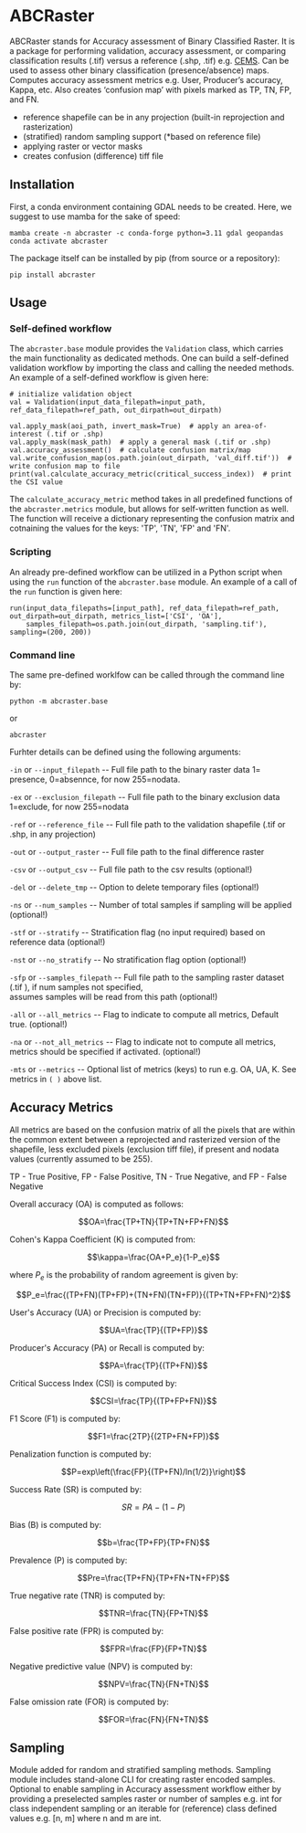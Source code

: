 # ABCRaster
ABCRaster stands for Accuracy assessment of Binary Classified Raster. It is a package for performing validation, 
accuracy assessment, or comparing classification results (.tif) versus a reference (.shp, .tif) e.g. 
[CEMS](https://emergency.copernicus.eu/emsdata.html). Can be used to assess other binary classification 
(presence/absence) maps. Computes accuracy assessment metrics e.g. User, Producer’s accuracy, Kappa, etc. Also creates 
‘confusion map’ with pixels marked as TP, TN, FP, and FN.

* reference shapefile can be in any projection (built-in reprojection and rasterization)
* (stratified) random sampling support (*based on reference file)
* applying raster or vector masks
* creates confusion (difference) tiff file 

## Installation
First, a conda environment containing GDAL needs to be created. Here, we suggest to use mamba for the sake of speed:

    mamba create -n abcraster -c conda-forge python=3.11 gdal geopandas
    conda activate abcraster
    
The package itself can be installed by pip (from source or a repository):
    
    pip install abcraster

## Usage

### Self-defined workflow
The `abcraster.base` module provides the `Validation` class, which carries the main functionality as 
dedicated methods. One can build a self-defined validation workflow by importing the class and calling
the needed methods. An example of a self-defined workflow is given here:
    
    # initialize validation object
    val = Validation(input_data_filepath=input_path, ref_data_filepath=ref_path, out_dirpath=out_dirpath)

    val.apply_mask(aoi_path, invert_mask=True)  # apply an area-of-interest (.tif or .shp)
    val.apply_mask(mask_path)  # apply a general mask (.tif or .shp)
    val.accuracy_assessment()  # calculate confusion matrix/map
    val.write_confusion_map(os.path.join(out_dirpath, 'val_diff.tif'))  # write confusion map to file
    print(val.calculate_accuracy_metric(critical_success_index))  # print the CSI value

The `calculate_accuracy_metric` method takes in all predefined functions of the `abcraster.metrics` module, 
but allows for self-written function as well. The function will receive a dictionary representing the confusion
matrix and cotnaining the values for the keys: 'TP', 'TN', 'FP' and 'FN'.

### Scripting
An already pre-defined workflow can be utilized in a Python script when using the `run` function of the 
`abcraster.base` module. An example of a call of the `run` function is given here:

    run(input_data_filepaths=[input_path], ref_data_filepath=ref_path, out_dirpath=out_dirpath, metrics_list=['CSI', 'OA'],
        samples_filepath=os.path.join(out_dirpath, 'sampling.tif'), sampling=(200, 200))

### Command line

The same pre-defined worklfow can be called through the command line by:

    python -m abcraster.base

or 
    
    abcraster
    
Furhter details can be defined using the following arguments:

`-in` or `--input_filepath` -- Full file path to the binary raster data 1= presence, 0=absennce, for now 255=nodata.

`-ex` or `--exclusion_filepath` -- Full file path to the binary exclusion data 1=exclude, 
for now 255=nodata

`-ref` or `--reference_file` -- Full file path to the validation shapefile (.tif or .shp, in any projection)

`-out` or `--output_raster` -- Full file path to the final difference raster

`-csv` or `--output_csv` -- Full file path to the csv results (optional!)

`-del` or `--delete_tmp` -- Option to delete temporary files (optional!)

`-ns` or `--num_samples` -- Number of total samples if sampling will be applied (optional!)

`-stf` or `--stratify` -- Stratification flag (no input required) based on reference data (optional!)

`-nst` or `--no_stratify` -- No stratification flag option (optional!)

`-sfp` or `--samples_filepath` -- Full file path to the sampling raster dataset (.tif ), if num samples not specified, \
                        assumes samples will be read from this path (optional!)

`-all` or `--all_metrics` -- Flag to indicate to compute all metrics, Default true. (optional!)

`-na` or `--not_all_metrics` -- Flag to indicate not to compute all metrics, 
                        metrics should be specified if activated. (optional!)

`-mts` or  `--metrics` -- Optional list of metrics (keys) to run e.g. OA, UA, K. See metrics in `( )` above list.


## Accuracy Metrics
All metrics are based on the confusion matrix of all the pixels that are within the common extent between a reprojected 
and rasterized version of the shapefile, less excluded pixels (exclusion tiff file), if present and 
nodata values (currently assumed to be 255).

TP - True Positive, FP - False Positive, TN - True Negative, and FP - False Negative 

Overall accuracy (OA) is computed as follows:

$$OA=\frac{TP+TN}{TP+TN+FP+FN}$$ 


Cohen's Kappa Coefficient (K) is computed from:

$$\kappa=\frac{OA+P_e}{1-P_e}$$

where ${P_e}$ is the probability of random agreement is given by:

$$P_e=\frac{(TP+FN)(TP+FP)+(TN+FN)(TN+FP)}{(TP+TN+FP+FN)^2}$$


User's Accuracy (UA) or Precision is computed by:

$$UA=\frac{TP}{(TP+FP)}$$

Producer's Accuracy (PA) or Recall is computed by:

$$PA=\frac{TP}{(TP+FN)}$$

Critical Success Index (CSI) is computed by:

$$CSI=\frac{TP}{(TP+FP+FN)}$$

F1 Score (F1) is computed by:

$$F1=\frac{2TP}{(2TP+FN+FP)}$$

Penalization function is computed by:

$$P=exp\left(\frac{FP}{(TP+FN)/ln(1/2)}\right)$$              

Success Rate (SR) is computed by:

$$SR=PA-(1-P)$$

Bias (B) is computed by:

$$b=\frac{TP+FP}{TP+FN}$$
 
Prevalence (P) is computed by:

$$Pre=\frac{TP+FN}{TP+FN+TN+FP}$$

True negative rate (TNR) is computed by:

$$TNR=\frac{TN}{FP+TN}$$

False positive rate (FPR) is computed by:

$$FPR=\frac{FP}{FP+TN}$$

Negative predictive value (NPV) is computed by:

$$NPV=\frac{TN}{FN+TN}$$

False omission rate (FOR) is computed by:

$$FOR=\frac{FN}{FN+TN}$$

## Sampling
Module added for random and stratified sampling methods. Sampling module includes stand-alone CLI for creating raster 
encoded samples. Optional to enable sampling in Accuracy assessment workflow either by providing a preselected samples 
raster or number of samples e.g. int  for class independent sampling or an iterable for (reference) class defined values
e.g. \[n, m] where n and m are int.
